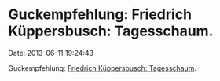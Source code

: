 Guckempfehlung: Friedrich Küppersbusch: Tagesschaum.
====================================================

Date: 2013-06-11 19:24:43

Guckempfehlung: [Friedrich Küppersbusch:
Tagesschaum](http://www1.wdr.de/mediathek/video/sendungen/tagesschaum/videotagesschaum100.html).
